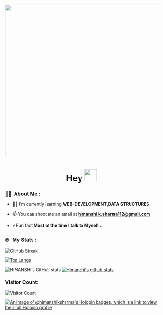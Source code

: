 <p align="center"><img src="https://user-images.githubusercontent.com/76609761/145662148-5eb9cedd-8b9b-442f-bb9a-9359674fafc4.gif" width="800" height="500"  /></p>

<h1 align="center">Hey <img src="https://media.giphy.com/media/hvRJCLFzcasrR4ia7z/giphy.gif" width="40"></h1>

  ### :woman_technologist: &nbsp;About Me :

- 👨‍💻 I’m currently learning **WEB-DEVELOPMENT,DATA STRUCTURES**

- 📫 You can shoot me an email at **himanshi.k.sharma112@gmail.com**

- ⚡ Fun fact **Most of the time I talk to Myself...**


### 🔥 &nbsp; My Stats :

[![GitHub Streak](http://github-readme-streak-stats.herokuapp.com?user=HIMANSHIKSHARMA&theme=dark&background=000000)](https://git.io/streak-stats)

[![Top Langs](https://github-readme-stats.vercel.app/api/top-langs/?username=HIMANSHIKSHARMA&layout=compact&theme=vision-friendly-dark)](https://github.com/HIMANSHIKSHARMA/github-readme-stats)

![HIMANSHI's GitHub stats](https://github-readme-stats.vercel.app/api?username=HIMANSHIKSHARMA&show_icons=true&bg_color=00000000)
[![Himanshi's github stats](https://github-readme-stats.vercel.app/api?username=HIMANSHIKSHARMA)](https://github.com/HIMANSHIKSHARMA/github-readme-stats)
#### <h3> Visitor Count: </h3>
![Visitor Count](https://profile-counter.glitch.me/HIMANSHIKSHARMA/count.svg)

[![An image of @himanshiksharma's Holopin badges, which is a link to view their full Holopin profile](https://holopin.me/himanshiksharma)](https://holopin.io/@himanshiksharma)